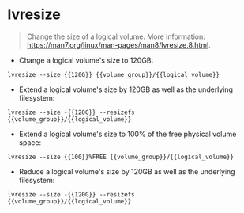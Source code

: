 # lvresize

> Change the size of a logical volume.
> More information: <https://man7.org/linux/man-pages/man8/lvresize.8.html>.

- Change a logical volume's size to 120GB:

`lvresize --size {{120G}} {{volume_group}}/{{logical_volume}}`

- Extend a logical volume's size by 120GB as well as the underlying filesystem:

`lvresize --size +{{120G}} --resizefs {{volume_group}}/{{logical_volume}}`

- Extend a logical volume's size to 100% of the free physical volume space:

`lvresize --size {{100}}%FREE {{volume_group}}/{{logical_volume}}`

- Reduce a logical volume's size by 120GB as well as the underlying filesystem:

`lvresize --size -{{120G}} --resizefs {{volume_group}}/{{logical_volume}}`
